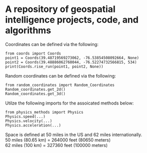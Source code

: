 # A repository of geospatial intelligence projects, code, and algorithms

Coordinates can be defined via the following:

`from coords import Coords`\
`point1 = Coords(39.48719569273062, -76.53854508092664, None)`\
`point2 = Coords(39.48886062760044, -76.52274732566815, 534)`\
`print(Coords.rise_run(point1, point2, None))`

Random coordinates can be defined via the following:

`from random_coordinates import Random_Coordinates`\
`Random_coordinates.get_2d()`\
`Random_coordinates.get_3d()`

Utilze the following imports for the assoicated methods below:

`from physics_methods import Physics`\
`Physics.speed(...)`\
`Physics.velocity(...)`\
`Physics.acceleration(...)`

Space is defined at 50 miles in the US and 62 miles internationally.\
50 miles (80.65 km) = 264000 feet (80650 meters) \
62 miles (100 km) = 327360 feet (100000 meters)
